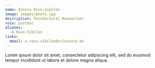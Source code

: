 ```yaml
---
name: Alexia Roux-Sibilon
image: images/photo.jpg
description: Postdoctoral Researcher
role: postdoc
aliases:
  -A Roux-Sibilon
links:
  email: a.roux-sibilon@uclouvain.be
---
```


Lorem ipsum dolor sit amet, consectetur adipiscing elit, sed do eiusmod tempor incididunt ut labore et dolore magna aliqua.
